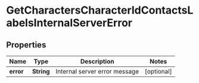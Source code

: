 
# GetCharactersCharacterIdContactsLabelsInternalServerError

## Properties
Name | Type | Description | Notes
------------ | ------------- | ------------- | -------------
**error** | **String** | Internal server error message |  [optional]



